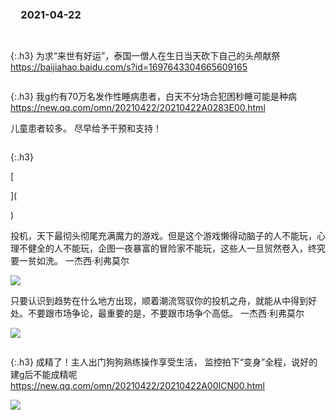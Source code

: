 ### 　2021-04-22
```tip
```
```tip
```
{:.h3}
为求“来世有好运”，泰国一僧人在生日当天砍下自己的头颅献祭
[
https://baijiahao.baidu.com/s?id=1697643304665609165
](
https://baijiahao.baidu.com/s?id=1697643304665609165
)

```tip
```
{:.h3}
我g约有70万名发作性睡病患者，白天不分场合犯困秒睡可能是种病
[
https://new.qq.com/omn/20210422/20210422A0283E00.html
](
https://new.qq.com/omn/20210422/20210422A0283E00.html
)

儿童患者较多。
尽早给予干预和支持！

```note
```
{:.h3}

[

](

)

投机，天下最彻头彻尾充满魔力的游戏。但是这个游戏懒得动脑子的人不能玩，心理不健全的人不能玩，企图一夜暴富的冒险家不能玩，这些人一旦贸然卷入，终究要一贫如洗。
一杰西·利弗莫尔

![](https://wx2.sinaimg.cn/large/75b746e7ly1gpruw6axa6j20u013a1e3.jpg)

只要认识到趋势在什么地方出现，顺着潮流驾驭你的投机之舟，就能从中得到好处。不要跟市场争论，最重要的是，不要跟市场争个高低。
一杰西·利弗莫尔

![](https://wx1.sinaimg.cn/large/75b746e7ly1gps7w3472jj20u013ab29.jpg)

```tip
```

{:.h3}
成精了！主人出门狗狗熟练操作享受生活， 监控拍下“变身”全程，说好的建g后不能成精呢
[
https://new.qq.com/omn/20210422/20210422A00ICN00.html
](
https://new.qq.com/omn/20210422/20210422A00ICN00.html
)

![](http://inews.gtimg.com/newsapp_bt/0/13439825447/)
